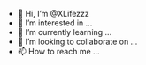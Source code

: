 - 👋 Hi, I’m @XLifezzz
- 👀 I’m interested in ...
- 🌱 I’m currently learning ...
- 💞️ I’m looking to collaborate on ...
- 📫 How to reach me ...

<!---
XLifezzz/XLifezzz is a ✨ special ✨ repository because its `README.md` (this file) appears on your GitHub profile.
You can click the Preview link to take a look at your changes.
-好好学习，天天向上！
